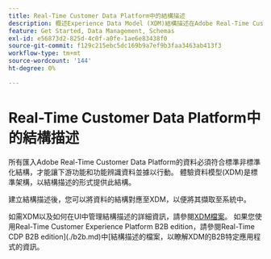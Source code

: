 ```yaml
---
title: Real-Time Customer Data Platform中的結構描述
description: 概述Experience Data Model (XDM)結構描述在Adobe Real-Time Customer Data Platform中的角色。
feature: Get Started, Data Management, Schemas
exl-id: e56873d2-825d-4c0f-a0fe-1ae6e83438f0
source-git-commit: f129c215ebc5dc169b9a7ef9b3faa3463ab413f3
workflow-type: tm+mt
source-wordcount: '144'
ht-degree: 0%

---
```


# Real-Time Customer Data Platform中的結構描述

所有匯入Adobe Real-Time Customer Data Platform的資料必須符合標準非標準化結構，才能讓下游功能和功能辨識資料並據以行動。 體驗資料模型(XDM)是標準架構，以結構描述的形式提供此結構。

建立結構描述後，您可以將資料的結構對應至XDM，以便將其擷取至系統中。

如需XDM以及如何在UI中管理結構描述的詳細資訊，請參閱[XDM檔案](../../xdm/home.md)。 如果您使用Real-Time Customer Experience Platform B2B edition，請參閱Real-Time CDP B2B edition](./b2b.md)中[結構描述的檔案，以瞭解XDM的B2B特定應用程式的資訊。
